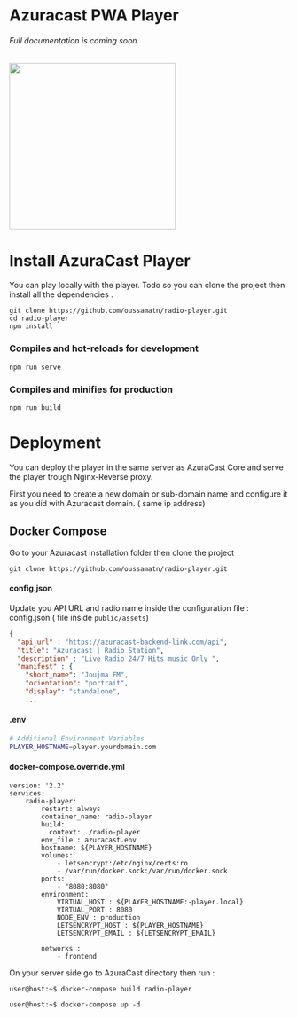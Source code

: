 # Azuracast PWA Player 
###### Full documentation is coming soon.

<img src="https://user-images.githubusercontent.com/2962369/117323879-92b7af80-ae8f-11eb-9411-90fe1bc0459a.gif" width="300">


# Install AzuraCast Player
 You can play locally with the player. Todo so you can clone the project then install all the dependencies .

```
git clone https://github.com/oussamatn/radio-player.git
cd radio-player
npm install
```

### Compiles and hot-reloads for development
```
npm run serve
```

### Compiles and minifies for production
```
npm run build
```


# Deployment 

You can deploy the player in the same server as AzuraCast Core and serve the player trough Nginx-Reverse proxy.  

First you need to create a new domain or sub-domain name and configure it as you did with Azuracast domain. ( same ip address)
## Docker Compose 
Go to your Azuracast installation folder then clone the project
``` 
git clone https://github.com/oussamatn/radio-player.git
```

#### config.json
Update you API URL and radio name inside the configuration file : config.json ( file inside `public/assets`)
``` JSON
{
  "api_url" : "https://azuracast-backend-link.com/api",
  "title": "Azuracast | Radio Station",
  "description" : "Live Radio 24/7 Hits music Only ",
  "manifest" : {
    "short_name": "Joujma FM",
    "orientation": "portrait",
    "display": "standalone",
    ...
```
#### .env
``` BASH
# Additional Environment Variables
PLAYER_HOSTNAME=player.yourdomain.com
```

#### docker-compose.override.yml
``` YML
version: '2.2'
services:
    radio-player:
        restart: always
        container_name: radio-player
        build:
          context: ./radio-player
        env_file : azuracast.env
        hostname: ${PLAYER_HOSTNAME}
        volumes:
            - letsencrypt:/etc/nginx/certs:ro
            - /var/run/docker.sock:/var/run/docker.sock
        ports:
            - "8080:8080"
        environment:
            VIRTUAL_HOST : ${PLAYER_HOSTNAME:-player.local}
            VIRTUAL_PORT : 8080
            NODE_ENV : production
            LETSENCRYPT_HOST : ${PLAYER_HOSTNAME}
            LETSENCRYPT_EMAIL : ${LETSENCRYPT_EMAIL}
            
        networks :
            - frontend
```

On your server side go to AzuraCast directory then run : 
```shell 
user@host:~$ docker-compose build radio-player

user@host:~$ docker-compose up -d
```

